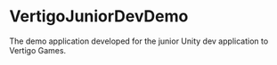 # VertigoJuniorDevDemo
The demo application developed for the junior Unity dev application to Vertigo Games.
